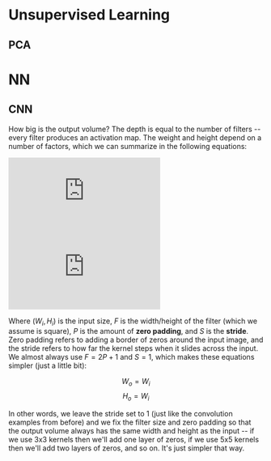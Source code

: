 # Unsupervised Learning

## PCA



# NN

## CNN

How big is the output volume? The depth is equal to the number of filters -- every filter produces an activation map. The weight and height depend on a number of factors, which we can summarize in the following equations:

![img](http://latex.codecogs.com/svg.latex?W_o%3D%5Cfrac%7BW_i-F%2B2P%7D%7BS%2B1%7D)\
![img](http://latex.codecogs.com/svg.latex?H_o%3D%5Cfrac%7BH_i-F%2B2P%7D%7BS%2B1%7D)

<!---
$$W_o = (W_i - F + 2 P) / S + 1$$
$$H_o = (H_i - F + 2 P) / S + 1$$
-->

Where $(W_i, H_i)$ is the input size, $F$ is the width/height of the filter (which we assume is square), $P$ is the amount of __zero padding__, and $S$ is the __stride__. Zero padding refers to adding a border of zeros around the input image, and the stride refers to how far the kernel steps when it slides across the input. We almost always use $F = 2 P + 1$ and $S = 1$, which makes these equations simpler (just a little bit):

$$W_o = W_i$$
$$H_o = W_i$$

In other words, we leave the stride set to 1 (just like the convolution examples from before) and we fix the filter size and zero padding so that the output volume always has the same width and height as the input -- if we use 3x3 kernels then we'll add one layer of zeros, if we use 5x5 kernels then we'll add two layers of zeros, and so on. It's just simpler that way.